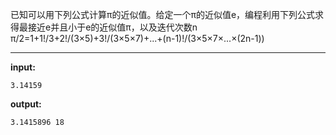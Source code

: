 已知可以用下列公式计算π的近似值。给定一个π的近似值e，编程利用下列公式求得最接近e并且小于e的近似值π，以及迭代次数n
π/2=1+1!/3+2!/(3×5)+3!/(3×5×7)+...+(n-1)!/(3×5×7×...×(2n-1))
****
**input:**
```
3.14159
```
**output:**
```
3.1415896 18
```
